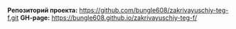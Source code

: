 **Репозиторий проекта:** https://github.com/bungle608/zakrivayuschiy-teg-f.git
**GH-page:** https://bungle608.github.io/zakrivayuschiy-teg-f/

